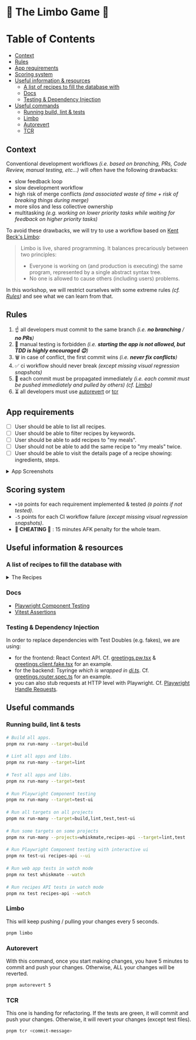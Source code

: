 # 💃 The Limbo Game 🕺

# Table of Contents

- [Context](#context)
- [Rules](#rules)
- [App requirements](#app-requirements)
- [Scoring system](#scoring-system)
- [Useful information & resources](#useful-information--resources)
  - [A list of recipes to fill the database with](#a-list-of-recipes-to-fill-the-database-with)
  - [Docs](#docs)
  - [Testing & Dependency Injection](#testing--dependency-injection)
- [Useful commands](#useful-commands)
  - [Running build, lint & tests](#running-build-lint--tests)
  - [Limbo](#limbo)
  - [Autorevert](#autorevert)
  - [TCR](#tcr)

## Context

Conventional development workflows _(i.e. based on branching, PRs, Code Review, manual testing, etc...)_ will often have the following drawbacks:

- slow feedback loop
- slow development workflow
- high risk of merge conflicts _(and associated waste of time + risk of breaking things during merge)_
- more silos and less collective ownership
- multitasking _(e.g. working on lower priority tasks while waiting for feedback on higher priority tasks)_

To avoid these drawbacks, we will try to use a workflow based on [Kent Beck's Limbo](https://medium.com/@kentbeck_7670/limbo-scaling-software-collaboration-afd4f00db4b):
> Limbo is live, shared programming. It balances precariously between two principles:
> - Everyone is working on (and production is executing) the same program, represented by a single abstract syntax tree.
> - No one is allowed to cause others (including users) problems.

In this workshop, we will restrict ourselves with some extreme rules _(cf. [Rules](#rules))_ and see what we can learn from that.

## Rules

1. ☝️ all developers must commit to the same branch _(i.e. **no branching** / **no PRs**)_
2. 🐒 manual testing is forbidden _(i.e. **starting the app is not allowed, but TDD is highly encouraged 😉**)_
3. 🗑️ in case of conflict, the first commit wins _(i.e. **never fix conflicts**)_
4. ✅ ci workflow should never break _(except missing visual regression snapshots)_
5. 🔗 each commit must be propagated immediately _(i.e. each commit must be pushed immediately and pulled by others)_ _(cf. [Limbo](#limbo))_
6. ⏳ all developers must use [autorevert](#autorevert) or [tcr](#tcr)

## App requirements

- [ ] User should be able to list all recipes.
- [ ] User should be able to filter recipes by keywords.
- [ ] User should be able to add recipes to "my meals".
- [ ] User should not be able to add the same recipe to "my meals" twice.
- [ ] User should be able to visit the details page of a recipe showing: ingredients, steps.

<details>
<summary>App Screenshots</summary>

### Recipe Search Page
![Recipe Search](docs/recipe-search-page.png)

### My Meals Page
![My Meals](docs/my-meals-page.png)

</details>

## Scoring system

- `+10` points for each requirement implemented & tested _(`0` points if not tested)_.
- `-5` points for each CI workflow failure _(except missing visual regression snapshots)_.
- **🚨 CHEATING 🚨** : 15 minutes AFK penalty for the whole team.

## Useful information & resources

### A list of recipes to fill the database with
<details>
  <summary>The Recipes</summary>

```json
{
  "recipes": [
    {
      "id": "rec_1",
      "name": "Creamy Tomato Basil Pasta",
      "description": "A simple and delicious pasta dish with a creamy tomato basil sauce.",
      "pictureUrl": "https://dishingouthealth.com/wp-content/uploads/2022/09/CreamyTomatoPasta_Square.jpg",
      "steps": [
        "Cook the pasta according to package directions.",
        "While the pasta is cooking, heat the olive oil in a large skillet over medium heat.",
        "Add the garlic and cook until fragrant, about 30 seconds.",
        "Add the diced tomatoes, tomato paste, and basil. Bring to a simmer and cook for 10 minutes.",
        "Stir in the heavy cream and season with salt and pepper to taste.",
        "Drain the pasta and add it to the skillet with the sauce. Toss to coat.",
        "Serve immediately with grated Parmesan cheese."
      ],
      "ingredients": [
        "1 pound pasta",
        "1/4 cup olive oil",
        "3 cloves garlic, minced",
        "1 (14.5-ounce) can diced tomatoes, undrained",
        "2 tablespoons tomato paste",
        "1/2 cup fresh basil, chopped",
        "1/2 cup heavy cream",
        "Salt and pepper to taste"
      ]
    },
    {
      "id": "rec_2",
      "name": "Chili Cheese Quesadillas",
      "description": "A classic comfort food that's easy to make and always satisfying.",
      "pictureUrl": "https://mylifecookbook.com/wp-content/uploads/2022/11/chili-quesadilla-closeupSQ.jpg",
      "steps": [
        "Heat a large skillet over medium heat.",
        "Place a tortilla on the skillet and sprinkle with cheese.",
        "Top the cheese with your favorite chili toppings, such as shredded beef, beans, and onions.",
        "Add another tortilla to the top and press down gently.",
        "Cook for 2-3 minutes per side, or until the tortilla is golden brown and the cheese is melted.",
        "Cut the quesadilla into wedges and serve immediately."
      ],
      "ingredients": [
        "2 large flour tortillas",
        "1 cup shredded cheddar cheese",
        "1/2 cup chili, heated",
        "Shredded beef, beans, onions, and other toppings of your choice"
      ]
    },
    {
      "id": "rec_3",
      "name": "Chocolate Chip Cookies",
      "description": "A classic recipe that's always a hit.",
      "pictureUrl": "https://handletheheat.com/wp-content/uploads/2020/10/BAKERY-STYLE-CHOCOLATE-CHIP-COOKIES-9-637x637-1.jpg",
      "steps": [
        "Preheat oven to 375 degrees F (190 degrees C). Line baking sheets with parchment paper.",
        "In a large bowl, cream together the butter and sugars until light and fluffy. Beat in the egg and vanilla extract.",
        "In a separate bowl, whisk together the flour, baking soda, and salt. Gradually add to the wet ingredients, mixing until just combined. Do not overmix.",
        "Stir in the chocolate chips. Drop by rounded tablespoons onto the prepared baking sheets.",
        "Bake for 9-11 minutes, or until the edges are golden brown and the centers are set.",
        "Let the cookies cool on the baking sheets for a few minutes before transferring to a wire rack to cool completely."
      ],
      "ingredients": [
        "1 cup (2 sticks) unsalted butter, softened",
        "1 1/2 cups granulated sugar",
        "3/4 cup packed light brown sugar",
        "2 large eggs",
        "1 teaspoon pure vanilla extract",
        "2 1/2 cups all-purpose flour",
        "1 teaspoon baking soda",
        "1/2 teaspoon salt",
        "2 cups semisweet chocolate chips"
      ]
    },
    {
      "id": "rec_4",
      "name": "Savory Potato Pancakes",
      "description": "These savory potato pancakes are a delicious and easy-to-make appetizer or side dish. They are made with simple ingredients that you probably already have on hand.",
      "pictureUrl": "https://therecipecritic.com/wp-content/uploads/2021/02/potatopancakeshero.jpg",
      "steps": [
        "Peel and thinly slice the potatoes.",
        "In a large bowl, combine the potatoes, flour, eggs, parsley, salt, and pepper.",
        "Heat the oil in a large skillet over medium heat.",
        "Drop spoonfuls of potato mixture into the hot oil and cook until golden brown on both sides.",
        "Drain on paper towels and serve warm."
      ],
      "ingredients": [
        "2 pounds russet potatoes, peeled and thinly sliced",
        "1/2 cup all-purpose flour",
        "2 eggs",
        "1 tablespoon chopped fresh parsley",
        "1 teaspoon salt",
        "1/2 teaspoon black pepper",
        "Oil for frying"
      ]
    },
    {
      "id": "rec_5",
      "name": "Classic Margherita Pizza",
      "description": "A classic pizza recipe that's always a crowd-pleaser. Made with a simple dough, homemade tomato sauce, fresh mozzarella cheese, and basil, this pizza is sure to satisfy your cravings.",
      "pictureUrl": "https://ohsweetbasil.com/wp-content/uploads/four-cheese-margherita-pizza-recipe-12-scaled-1400x2100.jpg",
      "steps": [
        "In a large bowl, whisk together 2 cups of warm water, 1 teaspoon of sugar, and 1 packet of yeast. Let it sit for 5 minutes until foamy.",
        "Add 3 ½ cups of all-purpose flour, 2 tablespoons of olive oil, and 1 teaspoon of salt to the yeast mixture. Mix until a dough forms.",
        "Knead the dough on a lightly floured surface for 10 minutes, or until smooth and elastic.",
        "Place the dough in a lightly oiled bowl, cover with plastic wrap, and let it rise in a warm place for 1 hour, or until doubled in size.",
        "Preheat the oven to 450°F (230°C).",
        "While the dough is rising, make the tomato sauce. Heat 1 tablespoon of olive oil in a saucepan over medium heat. Add 1 clove of minced garlic and cook for 30 seconds until fragrant.",
        "Add 1 (28-ounce) can of crushed tomatoes and ½ teaspoon of salt. Bring to a simmer and cook for 15 minutes, or until the sauce has thickened.",
        "Stretch or roll the dough out into a 12-inch circle. Transfer the dough to a lightly greased pizza pan.",
        "Spread the tomato sauce evenly over the crust.",
        "Top with 8 ounces of shredded mozzarella cheese.",
        "Arrange 12 fresh basil leaves on top of the cheese.",
        "Bake for 10-15 minutes, or until the crust is golden brown and the cheese is melted and bubbly.",
        "Cut into slices and serve immediately."
      ],
      "ingredients": [
        "2 cups of warm water",
        "1 teaspoon of sugar",
        "1 packet of yeast",
        "3 ½ cups of all-purpose flour",
        "2 tablespoons of olive oil",
        "1 teaspoon of salt",
        "1 (28-ounce) can of crushed tomatoes",
        "1 clove of minced garlic",
        "8 ounces of shredded mozzarella cheese",
        "12 fresh basil leaves"
      ]
    },
    {
      "id": "rec_6",
      "name": "Tartiflette",
      "description": "A traditional French dish made with potatoes, Reblochon cheese, and lardons.",
      "pictureUrl": "https://img.taste.com.au/VqLW9HQ7/w720-h480-cfill-q80/taste/2017/06/tartiflette-127553-1.jpg",
      "steps": [
        "Preheat oven to 400°F (200°C).",
        "Slice potatoes thinly.",
        "In a large skillet, cook lardons over medium heat until crispy.",
        "Arrange potatoes in a greased baking dish.",
        "Pour half of the crème fraîche over the potatoes.",
        "Add lardons and sprinkle with salt and pepper.",
        "Cut the Reblochon cheese into wedges and arrange them on top of the potatoes.",
        "Cover with the remaining crème fraîche.",
        "Bake for 30-40 minutes, or until potatoes are tender and cheese is melted and bubbly.",
        "Serve hot."
      ],
      "ingredients": [
        "6 medium potatoes",
        "8 ounces smoked bacon, diced",
        "14 ounces Reblochon cheese, cut into wedges",
        "1 cup crème fraîche",
        "Salt and pepper to taste"
      ]
    }
  ]
}
```
</details>

### Docs

- [Playwright Component Testing](https://playwright.dev/docs/test-components)
- [Vitest Assertions](https://vitest.dev/api/expect.html)

### Testing & Dependency Injection

In order to replace dependencies with Test Doubles (e.g. fakes), we are using:

- for the frontend: React Context API. Cf. [greetings.pw.tsx](apps/whiskmate/src/app/greetings/greetings.pw.tsx) & [greetings.client.fake.tsx](apps/whiskmate/src/app/greetings/greetings.client.fake.tsx) for an example.
- for the backend: Tsyringe _which is wrapped in [di.ts](apps/recipes-api/src/di.ts)_. Cf. [greetings.router.spec.ts](apps/recipes-api/src/greetings/greetings.router.spec.ts) for an example.
- you can also stub requests at HTTP level with Playwright. Cf. [Playwright Handle Requests](https://playwright.dev/docs/network#handle-requests).

## Useful commands

### Running build, lint & tests

```sh
# Build all apps.
pnpm nx run-many --target=build

# Lint all apps and libs.
pnpm nx run-many --target=lint

# Test all apps and libs.
pnpm nx run-many --target=test

# Run Playwright Component testing
pnpm nx run-many --target=test-ui

# Run all targets on all projects
pnpm nx run-many --target=build,lint,test,test-ui

# Run some targets on some projects
pnpm nx run-many --projects=whiskmate,recipes-api --target=lint,test

# Run Playwright Component testing with interactive ui
pnpm nx test-ui recipes-api --ui

# Run web app tests in watch mode
pnpm nx test whiskmate --watch

# Run recipes API tests in watch mode
pnpm nx test recipes-api --watch
```

### Limbo

This will keep pushing / pulling your changes every 5 seconds.

```sh
pnpm limbo
```

### Autorevert

With this command, once you start making changes, you have 5 minutes to commit and push your changes. Otherwise, ALL your changes will be reverted.

```sh
pnpm autorevert 5
```

### TCR

This one is handing for refactoring.
If the tests are green, it will commit and push your changes. Otherwise, it will revert your changes (except test files).

```sh
pnpm tcr <commit-message>
```
